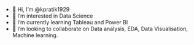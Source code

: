 - 👋 Hi, I’m @kpratik1929
- 👀 I’m interested in Data Science
- 🌱 I’m currently learning Tableau and Power BI
- 💞️ I’m looking to collaborate on Data analysis, EDA, Data Visualisation, Machine learning.


<!---
kpratik1929/kpratik1929 is a ✨ special ✨ repository because its `README.md` (this file) appears on your GitHub profile.
You can click the Preview link to take a look at your changes.
--->
